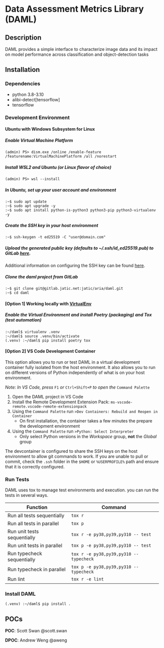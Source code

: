 # Data Assessment Metrics Library (DAML)

## Description
DAML provides a simple interface to characterize image data and its impact on model performance across classification and object-detection tasks

## Installation
### Dependencies
- python 3.8-3.10
- alibi-detect[tensorflow]
- tensorflow

### Development Environment
#### Ubuntu with Windows Subsystem for Linux
##### Enable Virtual Machine Platform
```
(admin) PS> dism.exe /online /enable-feature /featurename:VirtualMachinePlatform /all /norestart
```

##### Install WSL2 and Ubuntu (or Linux flavor of choice)
```
(admin) PS> wsl --install
```

##### In Ubuntu, set up your user account and environment
```
:~$ sudo apt update
:~$ sudo apt upgrade -y
:~$ sudo apt install python-is-python3 python3-pip python3-virtualenv -y
```

##### Create the SSH key in your host environment
```
:~$ ssh-keygen -t ed25519 -C "user@domain.com"
```

##### Upload the generated public key (defaults to ~/.ssh/id_ed25519.pub) to GitLab [here](https://gitlab.jatic.net/-/profile/keys).
Additional information on configuring the SSH key can be found [here](https://gitlab.jatic.net/help/user/ssh.md).

##### Clone the daml project from GitLab
```
:~$ git clone git@gitlab.jatic.net:jatic/aria/daml.git
:~$ cd daml
```

#### [Option 1] Working locally with [VirtualEnv](https://virtualenv.pypa.io/en/latest/)

##### Enable the Virtual Environment and install Poetry (packaging) and Tox (test automation)
```
:~/daml$ virtualenv .venv
:~/daml$ source .venv/bin/activate
(.venv) :~/daml$ pip install poetry tox
```

#### [Option 2] VS Code Development Container
This option allows you to run or test DAML in a virtual development container fully isolated from the host environment.  It also allows you to run on different versions of Python independently of what is on your host environment.

_Note: In VS Code, press_ `F1` _or_ `Ctrl+Shift+P` _to open the_ `Command Palette`

1. Open the DAML project in VS Code
2. Install the Remote Development Extension Pack: `ms-vscode-remote.vscode-remote-extensionpack`
3. Using the `Command Palette` run `>Dev Containers: Rebuild and Reopen in Container`
   - On first installation, the container takes a few minutes the prepare the development environment
4. Using the `Command Palette` run `>Python: Select Interpreter`
   - Only select Python versions in the _Workspace_ group, **not** the _Global_ group

The devcontainer is configured to share the SSH keys on the host environment to allow git commands to work.  If you are unable to pull or commit, check the `.ssh` folder in the `$HOME` or `%USERPROFILE%` path and ensure that it is correctly configured.

### Run Tests

DAML uses tox to manage test environments and execution. you can run the tests in several ways.


| Function | Command |
| ------ | ------ |
| Run all tests sequentially | `tox r` |
| Run all tests in parallel | `tox p` |
| Run unit tests sequentially | `tox r -e py38,py39,py310 -- test` |
| Run unit tests in parallel | `tox p -e py38,py39,py310 -- test` |
| Run typecheck sequentially | `tox r -e py38,py39,py310 -- typecheck` |
| Run typecheck in parallel | `tox p -e py38,py39,py310 -- typecheck` |
| Run lint | `tox r -e lint` |


### Install DAML
```
(.venv) :~/daml$ pip install .
```

## POCs
**POC**: Scott Swan @scott.swan

**DPOC**: Andrew Weng @aweng
